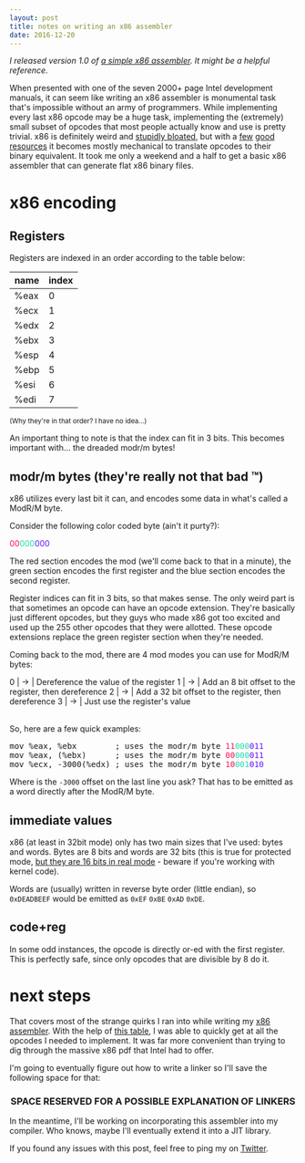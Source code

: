 ```yaml
---
layout: post
title: notes on writing an x86 assembler
date: 2016-12-20
---
```


*I released version 1.0 of [a simple x86 assembler](https://github.com/charles-l/dirt/blob/aafabe70d19d13ae4096b8037f246ac4443f6b50/dirt.scm). It might be a helpful reference.*

When presented with one of the seven 2000+ page Intel development manuals, it can seem like writing an x86 assembler is monumental task that's impossible without an army of programmers. While implementing every last x86 opcode may be a huge task, implementing the (extremely) small subset of opcodes that most people actually know and use is pretty trivial. x86 is definitely weird and [stupidly bloated](http://www.righto.com/2013/09/intel-x86-documentation-has-more-pages.html), but with a [few](http://ref.x86asm.net) [good](http://wiki.osdev.org/X86-64_Instruction_Encoding#ModR.2FM_and_SIB_bytes) [resources](http://ref.x86asm.net/coder32.html#xFF) it becomes mostly mechanical to translate opcodes to their binary equivalent. It took me only a weekend and a half to get a basic x86 assembler that can generate flat x86 binary files.

# x86 encoding

## Registers

Registers are indexed in an order according to the table below:

 name | index
------|-------
 %eax | 0
 %ecx | 1
 %edx | 2
 %ebx | 3
 %esp | 4
 %ebp | 5
 %esi | 6
 %edi | 7

<small>(Why they're in that order? I have no idea...)</small>

An important thing to note is that the index can fit in 3 bits. This becomes important with... the dreaded modr/m bytes!

## modr/m bytes (they're really not **that** bad &trade;)

x86 utilizes every last bit it can, and encodes some data in what's called a ModR/M byte.

Consider the following color coded byte (ain't it purty?):

<span style="color:#f15">00</span><span style="color:#2da">000</span><span style="color:#61f">000</span>

The red section encodes the mod (we'll come back to that in a minute), the green section encodes the first register and the blue section encodes the second register.

Register indices can fit in 3 bits, so that makes sense. The only weird part is that sometimes an opcode can have an opcode extension. They're basically just different opcodes, but they guys who made x86 got too excited and used up the 255 other opcodes that they were allotted. These opcode extensions replace the green register section when they're needed.

Coming back to the mod, there are 4 mod modes you can use for ModR/M bytes:

0 | &#8594; | Dereference the value of the register
1 | &#8594; | Add an 8 bit offset to the register, then dereference
2 | &#8594; | Add a 32 bit offset to the register, then dereference
3 | &#8594; | Just use the register's value

<br/>
So, here are a few quick examples:

<pre>
mov %eax, %ebx        ; uses the modr/m byte <span style="color:#f15">11</span><span style="color:#2da">000</span><span style="color:#61f">011</span>
mov %eax, (%ebx)      ; uses the modr/m byte <span style="color:#f15">00</span><span style="color:#2da">000</span><span style="color:#61f">011</span>
mov %ecx, -3000(%edx) ; uses the modr/m byte <span style="color:#f15">10</span><span style="color:#2da">001</span><span style="color:#61f">010</span>
</pre>

Where is the `-3000` offset on the last line you ask? That has to be emitted as a word directly after the ModR/M byte.

## immediate values

x86 (at least in 32bit mode) only has two main sizes that I've used: bytes and words. Bytes are 8 bits and words are 32 bits (this is true for protected mode, [but they are 16 bits in real mode](https://en.wikipedia.org/wiki/IA-32#Operating_modes) - beware if you're working with kernel code).

Words are (usually) written in reverse byte order (little endian), so `0xDEADBEEF` would be emitted as `0xEF` `0xBE` `0xAD` `0xDE`.

## code+reg

In some odd instances, the opcode is directly or-ed with the first register. This is perfectly safe, since only opcodes that are divisible by 8 do it.

# next steps

That covers most of the strange quirks I ran into while writing my [x86 assembler](https://github.com/charles-l/dirt/blob/aafabe70d19d13ae4096b8037f246ac4443f6b50/dirt.scm). With the help of [this table](http://ref.x86asm.net/coder32.html), I was able to quickly get at all the opcodes I needed to implement. It was far more convenient than trying to dig through the massive x86 pdf that Intel had to offer.

I'm going to eventually figure out how to write a linker so I'll save the following space for that:

<center><h3>SPACE RESERVED FOR A POSSIBLE EXPLANATION OF LINKERS</h3></center>

In the meantime, I'll be working on incorporating this assembler into my compiler. Who knows, maybe I'll eventually extend it into a JIT library.

If you found any issues with this post, feel free to ping my on [Twitter](http://twitter.com/theninjacharlie).

